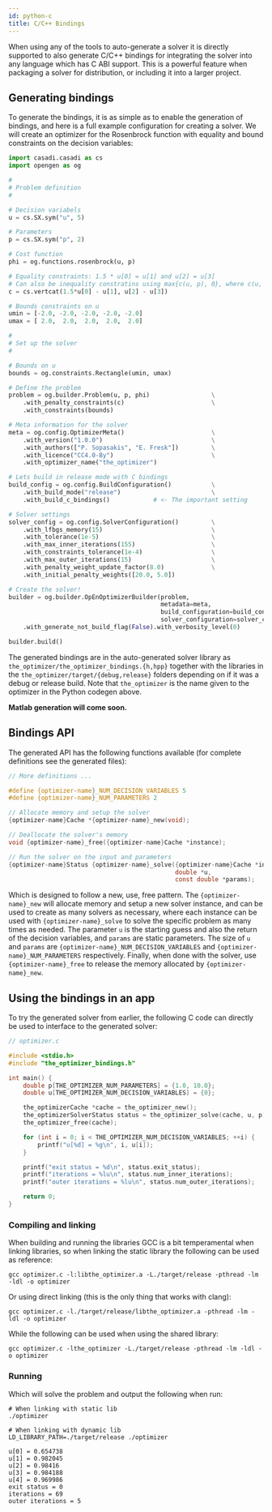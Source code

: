 ```yaml
---
id: python-c
title: C/C++ Bindings
---
```


<script type="text/x-mathjax-config">MathJax.Hub.Config({tex2jax: {inlineMath: [['$','$'], ['\\(','\\)']]}});</script>
<script type="text/javascript" async src="https://cdn.mathjax.org/mathjax/latest/MathJax.js?config=TeX-AMS-MML_HTMLorMML"></script>

When using any of the tools to auto-generate a solver it is directly supported to also generate C/C++ bindings for integrating the solver into any language which has C ABI support. This is a powerful feature when packaging a solver for distribution, or including it into a larger project.

## Generating bindings

To generate the bindings, it is as simple as to enable the generation of bindings, and here is a full example configuration for creating a solver. We will create an optimizer for the Rosenbrock function with equality and bound constraints on the decision variables:

```python
import casadi.casadi as cs
import opengen as og

#
# Problem definition
#

# Decision variabels
u = cs.SX.sym("u", 5)

# Parameters
p = cs.SX.sym("p", 2)

# Cost function
phi = og.functions.rosenbrock(u, p)

# Equality constraints: 1.5 * u[0] = u[1] and u[2] = u[3]
# Can also be inequality constratins using max{c(u, p), 0}, where c(u, p) < 0.
c = cs.vertcat(1.5*u[0] - u[1], u[2] - u[3])

# Bounds constraints on u
umin = [-2.0, -2.0, -2.0, -2.0, -2.0]
umax = [ 2.0,  2.0,  2.0,  2.0,  2.0]

#
# Set up the solver
#

# Bounds on u
bounds = og.constraints.Rectangle(umin, umax)

# Define the problem
problem = og.builder.Problem(u, p, phi)                 \
    .with_penalty_constraints(c)                        \
    .with_constraints(bounds)

# Meta information for the solver
meta = og.config.OptimizerMeta()                        \
    .with_version("1.0.0")                              \
    .with_authors(["P. Sopasakis", "E. Fresk"])         \
    .with_licence("CC4.0-By")                           \
    .with_optimizer_name("the_optimizer")

# Lets build in release mode with C bindings
build_config = og.config.BuildConfiguration()           \
    .with_build_mode("release")                         \
    .with_build_c_bindings()            # <- The important setting

# Solver settings
solver_config = og.config.SolverConfiguration()         \
    .with_lfbgs_memory(15)                              \
    .with_tolerance(1e-5)                               \
    .with_max_inner_iterations(155)                     \
    .with_constraints_tolerance(1e-4)                   \
    .with_max_outer_iterations(15)                      \
    .with_penalty_weight_update_factor(8.0)             \
    .with_initial_penalty_weights([20.0, 5.0])

# Create the solver!
builder = og.builder.OpEnOptimizerBuilder(problem,
                                          metadata=meta,
                                          build_configuration=build_config,
                                          solver_configuration=solver_config) \
    .with_generate_not_build_flag(False).with_verbosity_level(0)

builder.build()
```

The generated bindings are in the auto-generated solver library as `the_optimizer/the_optimizer_bindings.{h,hpp}` together with the libraries in the `the_optimizer/target/{debug,release}` folders depending on if it was a debug or release build. Note that `the_optimizer` is the name given to the optimizer in the Python codegen above.

**Matlab generation will come soon.**

## Bindings API

The generated API has the following functions available (for complete definitions see the generated files):

```c
// More definitions ...

#define {optimizer-name}_NUM_DECISION_VARIABLES 5
#define {optimizer-name}_NUM_PARAMETERS 2

// Allocate memory and setup the solver
{optimizer-name}Cache *{optimizer-name}_new(void);

// Deallocate the solver's memory
void {optimizer-name}_free({optimizer-name}Cache *instance);

// Run the solver on the input and parameters
{optimizer-name}Status {optimizer-name}_solve({optimizer-name}Cache *instance,
                                              double *u,
                                              const double *params);
```

Which is designed to follow a new, use, free pattern. The `{optimizer-name}_new` will allocate memory and setup a new solver instance, and can be used to create as many solvers as necessary, where each instance can be used with `{optimizer-name}_solve` to solve the specific problem as many times as needed. The parameter `u` is the starting guess and also the return of the decision variables, and `params` are static parameters. The size of `u` and `params` are `{optimizer-name}_NUM_DECISION_VARIABLES` and `{optimizer-name}_NUM_PARAMETERS` respectively. Finally, when done with the solver, use `{optimizer-name}_free` to release the memory allocated by `{optimizer-name}_new`.

## Using the bindings in an app

To try the generated solver from earlier, the following C code can directly be used to interface to the generated solver:

```c
// optimizer.c

#include <stdio.h>
#include "the_optimizer_bindings.h"

int main() {
	double p[THE_OPTIMIZER_NUM_PARAMETERS] = {1.0, 10.0};
	double u[THE_OPTIMIZER_NUM_DECISION_VARIABLES] = {0};

	the_optimizerCache *cache = the_optimizer_new();
	the_optimizerSolverStatus status = the_optimizer_solve(cache, u, p);
	the_optimizer_free(cache);

	for (int i = 0; i < THE_OPTIMIZER_NUM_DECISION_VARIABLES; ++i) {
		printf("u[%d] = %g\n", i, u[i]);
	}

	printf("exit status = %d\n", status.exit_status);
	printf("iterations = %lu\n", status.num_inner_iterations);
	printf("outer iterations = %lu\n", status.num_outer_iterations);

	return 0;
}
```

### Compiling and linking

When building and running the libraries GCC is a bit temperamental when linking libraries, so when linking the static library the following can be used as reference:

```console
gcc optimizer.c -l:libthe_optimizer.a -L./target/release -pthread -lm -ldl -o optimizer
```

Or using direct linking (this is the only thing that works with clang):

```console
gcc optimizer.c -l./target/release/libthe_optimizer.a -pthread -lm -ldl -o optimizer
```

While the following can be used when using the shared library:

```console
gcc optimizer.c -lthe_optimizer -L./target/release -pthread -lm -ldl -o optimizer
```

### Running

Which will solve the problem and output the following when run:

```console
# When linking with static lib
./optimizer

# When linking with dynamic lib
LD_LIBRARY_PATH=./target/release ./optimizer

u[0] = 0.654738
u[1] = 0.982045
u[2] = 0.98416
u[3] = 0.984188
u[4] = 0.969986
exit status = 0
iterations = 69
outer iterations = 5
```
